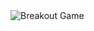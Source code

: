 <picture>
  <source
    media="(prefers-color-scheme: dark)"
    srcset="https://raw.githubusercontent.com/ChristianVaughn/ChristianVaughn/refs/heads/github-breakout/images/breakout-dark.svg"
  />
  <source
    media="(prefers-color-scheme: light)"
    srcset="https://raw.githubusercontent.com/ChristianVaughn/ChristianVaughn/refs/heads/github-breakout/images/breakout-light.svg"
  />
  <img alt="Breakout Game" src="{YOUR IMAGE URL}/images/breakout-light.svg" />
</picture>
